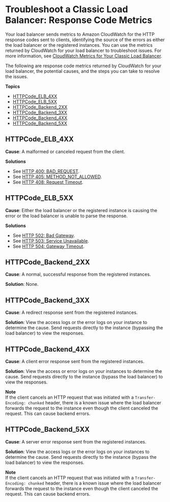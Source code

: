# Troubleshoot a Classic Load Balancer: Response Code Metrics<a name="ts-elb-http-errors"></a>

Your load balancer sends metrics to Amazon CloudWatch for the HTTP response codes sent to clients, identifying the source of the errors as either the load balancer or the registered instances\. You can use the metrics returned by CloudWatch for your load balancer to troubleshoot issues\. For more information, see [CloudWatch Metrics for Your Classic Load Balancer](elb-cloudwatch-metrics.md)\.

The following are response code metrics returned by CloudWatch for your load balancer, the potential causes, and the steps you can take to resolve the issues\.

**Topics**
+ [HTTPCode\_ELB\_4XX](#ts-elb-error-metrics-ELB_4XX)
+ [HTTPCode\_ELB\_5XX](#ts-elb-error-metrics-ELB_5XX)
+ [HTTPCode\_Backend\_2XX](#ts-elb-error-metrics-Backend_2XX)
+ [HTTPCode\_Backend\_3XX](#ts-elb-error-metrics-Backend_3XX)
+ [HTTPCode\_Backend\_4XX](#ts-elb-error-metrics-Backend_4XX)
+ [HTTPCode\_Backend\_5XX](#ts-elb-error-metrics-Backend_5XX)

## HTTPCode\_ELB\_4XX<a name="ts-elb-error-metrics-ELB_4XX"></a>

**Cause**: A malformed or canceled request from the client\.

**Solutions**
+ See [HTTP 400: BAD\_REQUEST](ts-elb-error-message.md#ts-elb-errorcodes-http400)\.
+ See [HTTP 405: METHOD\_NOT\_ALLOWED](ts-elb-error-message.md#ts-elb-errorcodes-http405)\.
+ See [HTTP 408: Request Timeout](ts-elb-error-message.md#ts-elb-errorcodes-http408)\.

## HTTPCode\_ELB\_5XX<a name="ts-elb-error-metrics-ELB_5XX"></a>

**Cause**: Either the load balancer or the registered instance is causing the error or the load balancer is unable to parse the response\.

**Solutions**
+ See [HTTP 502: Bad Gateway](ts-elb-error-message.md#ts-elb-errorcodes-http502)\.
+ See [HTTP 503: Service Unavailable](ts-elb-error-message.md#ts-elb-errorcodes-http503)\.
+ See [HTTP 504: Gateway Timeout](ts-elb-error-message.md#ts-elb-errorcodes-http504)\.

## HTTPCode\_Backend\_2XX<a name="ts-elb-error-metrics-Backend_2XX"></a>

**Cause**: A normal, successful response from the registered instances\.

**Solution**: None\.

## HTTPCode\_Backend\_3XX<a name="ts-elb-error-metrics-Backend_3XX"></a>

**Cause**: A redirect response sent from the registered instances\.

**Solution**: View the access logs or the error logs on your instance to determine the cause\. Send requests directly to the instance \(bypassing the load balancer\) to view the responses\.

## HTTPCode\_Backend\_4XX<a name="ts-elb-error-metrics-Backend_4XX"></a>

**Cause**: A client error response sent from the registered instances\.

**Solution**: View the access or error logs on your instances to determine the cause\. Send requests directly to the instance \(bypass the load balancer\) to view the responses\.

**Note**  
If the client cancels an HTTP request that was initiated with a `Transfer-Encoding: chunked` header, there is a known issue where the load balancer forwards the request to the instance even though the client canceled the request\. This can cause backend errors\.

## HTTPCode\_Backend\_5XX<a name="ts-elb-error-metrics-Backend_5XX"></a>

**Cause**: A server error response sent from the registered instances\.

**Solution**: View the access logs or the error logs on your instances to determine the cause\. Send requests directly to the instance \(bypass the load balancer\) to view the responses\.

**Note**  
If the client cancels an HTTP request that was initiated with a `Transfer-Encoding: chunked` header, there is a known issue where the load balancer forwards the request to the instance even though the client canceled the request\. This can cause backend errors\.
